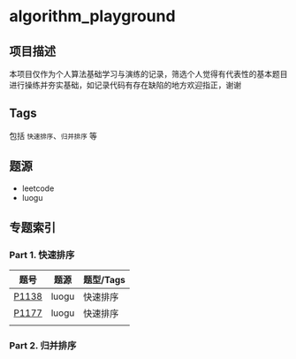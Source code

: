 # algorithm_playground
## 项目描述

本项目仅作为个人算法基础学习与演练的记录，筛选个人觉得有代表性的基本题目进行操练并夯实基础，如记录代码有存在缺陷的地方欢迎指正，谢谢

## Tags

包括 `快速排序`、`归并排序` 等

## 题源

- leetcode
- luogu



## 专题索引

### Part 1. 快速排序

| 题号                                            | 题源  | 题型/Tags |
| ----------------------------------------------- | ----- | --------- |
| [P1138](https://www.luogu.com.cn/problem/P1138) | luogu | 快速排序  |
| [P1177](https://www.luogu.com.cn/problem/P1177) | luogu | 快速排序  |
|                                                 |       |           |

### Part 2. 归并排序
